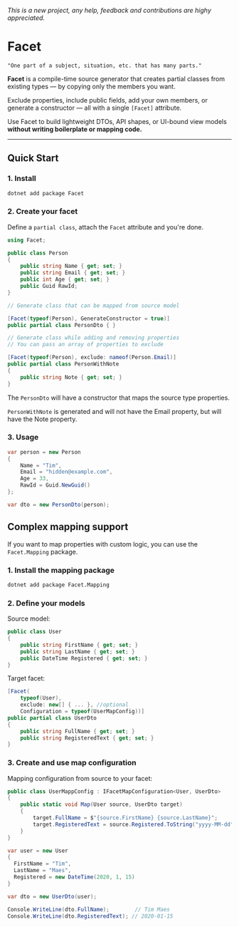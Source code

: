 _This is a new project, any help, feedback and contributions are highy appreciated._

# Facet

```
"One part of a subject, situation, etc. that has many parts."
```

**Facet** is a compile-time source generator that creates partial classes from existing types — by copying only the members you want.

Exclude properties, include public fields, add your own members, or generate a constructor — all with a single `[Facet]` attribute.

Use Facet to build lightweight DTOs, API shapes, or UI-bound view models **without writing boilerplate or mapping code.**

---

## Quick Start

### 1. Install

```bash
dotnet add package Facet
```

### 2. Create your facet

Define a `partial class`, attach the `Facet` attribute and you're done.
```csharp
using Facet;

public class Person
{
    public string Name { get; set; }
    public string Email { get; set; }
    public int Age { get; set; }
    public Guid RawId;
}

// Generate class that can be mapped from source model

[Facet(typeof(Person), GenerateConstructor = true)]
public partial class PersonDto { }

// Generate class while adding and removing properties
// You can pass an array of properties to exclude

[Facet(typeof(Person), exclude: nameof(Person.Email)]
public partial class PersonWithNote 
{
    public string Note { get; set; }
}
```

The `PersonDto` will have a constructor that maps the source type properties.

`PersonWithNote` is generated and will not have the Email property, but will have the Note property.

### 3. Usage

```csharp
var person = new Person
{
    Name = "Tim",
    Email = "hidden@example.com",
    Age = 33,
    RawId = Guid.NewGuid()
};

var dto = new PersonDto(person);
```

## Complex mapping support

If you want to map properties with custom logic, you can use the `Facet.Mapping` package.

### 1. Install the mapping package

```bash
dotnet add package Facet.Mapping
````

### 2. Define your models

Source model:
```csharp
public class User
{
    public string FirstName { get; set; }
    public string LastName { get; set; }
    public DateTime Registered { get; set; }
}
```
Target facet:
```csharp
[Facet(
    typeof(User),
    exclude: new[] { ... }, //optional
    Configuration = typeof(UserMapConfig))]
public partial class UserDto
{
    public string FullName { get; set; }
    public string RegisteredText { get; set; }
}
```
### 3. Create and use map configuration

Mapping configuration from source to your facet:
```csharp
public class UserMappConfig : IFacetMapConfiguration<User, UserDto>
{
    public static void Map(User source, UserDto target)
    {
        target.FullName = $"{source.FirstName} {source.LastName}";
        target.RegisteredText = source.Registered.ToString("yyyy-MM-dd");
    }
}
```

```csharp
var user = new User
{
  FirstName = "Tim",
  LastName = "Maes",
  Registered = new DateTime(2020, 1, 15)
}

var dto = new UserDto(user);

Console.WriteLine(dto.FullName);        // Tim Maes
Console.WriteLine(dto.RegisteredText); // 2020-01-15

```
